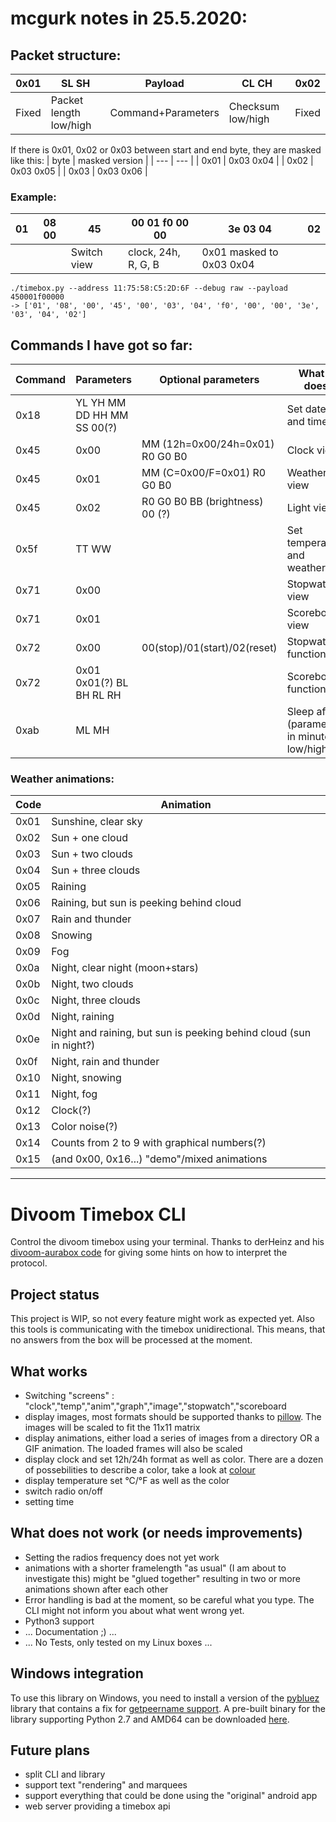 # mcgurk notes in 25.5.2020:

## Packet structure:
0x01 | SL SH | Payload | CL CH | 0x02
--- | --- | --- | --- | ---
Fixed | Packet length low/high | Command+Parameters | Checksum low/high | Fixed

If there is 0x01, 0x02 or 0x03 between start and end byte, they are masked like this:
| byte | masked version |
| --- | --- |
| 0x01 | 0x03 0x04 |
| 0x02 | 0x03 0x05 | 
| 0x03 | 0x03 0x06 |

### Example:
01 | 08 00 | 45 | 00 01 f0 00 00 | 3e 03 04 | 02
--- | --- | --- | --- | --- | ---
||| Switch view | clock, 24h, R, G, B | 0x01 masked to 0x03 0x04 ||

```
./timebox.py --address 11:75:58:C5:2D:6F --debug raw --payload 450001f00000
-> ['01', '08', '00', '45', '00', '03', '04', 'f0', '00', '00', '3e', '03', '04', '02']
```

## Commands I have got so far:
| Command | Parameters | Optional parameters | What it does | Example from real communication with Divoom Android App |
| --- | --- | --- | --- | --- |
| 0x18 | YL YH MM DD HH MM SS 00(?)| | Set date and time | 010b001814140518103a1000c20002 |
| 0x45 | 0x00 | MM (12h=0x00/24h=0x01) R0 G0 B0 | Clock view | 010900450003044b00ff0099030402 |
| 0x45 | 0x01 | MM (C=0x00/F=0x01) R0 G0 B0 | Weather view | 010900450304004b000304009b0002 |
| 0x45 | 0x02 | R0 G0 B0 BB (brightness) 00 (?) | Light view | 010900450305f030006400d4030402 |
| 0x5f | TT WW | | Set temperature and weather | 0105005f0703056d0002 |
| 0x71 | 0x00 | | Stopwatch view | 0104007100750002 |
| 0x71 | 0x01 | | Scoreboard view | 010400710304760002 |
| 0x72 | 0x00 | 00(stop)/01(start)/02(reset) | Stopwatch functions | 01050072000304780002 (start stopwatch) |
| 0x72 | 0x01 0x01(?) BL BH RL RH | | Scoreboard functions | 01090072030403040305000a00890002 (10-2, blue top, red under) |
| 0xab | ML MH | | Sleep after (parameter in minutes, low/high) | 010500ab1e00ce0002 (0xce = 30 minutes) |

### Weather animations:
| Code | Animation |
| --- | --- |
| 0x01 | Sunshine, clear sky |
| 0x02 | Sun + one cloud |
| 0x03 | Sun + two clouds |
| 0x04 | Sun + three clouds |
| 0x05 | Raining |
| 0x06 | Raining, but sun is peeking behind cloud |
| 0x07 | Rain and thunder |
| 0x08 | Snowing |
| 0x09 | Fog |
| 0x0a | Night, clear night (moon+stars) |
| 0x0b | Night, two clouds |
| 0x0c | Night, three clouds |
| 0x0d | Night, raining |
| 0x0e | Night and raining, but sun is peeking behind cloud (sun in night?) |
| 0x0f | Night, rain and thunder |
| 0x10 | Night, snowing |
| 0x11 | Night, fog |
| 0x12 | Clock(?) |
| 0x13 | Color noise(?)|
| 0x14 | Counts from 2 to 9 with graphical numbers(?) |
| 0x15 | (and 0x00, 0x16...) "demo"/mixed animations |

------------------------------------------------------------------------------------------------------

# Divoom Timebox CLI
Control the divoom timebox using your terminal.
Thanks to derHeinz and his [divoom-aurabox code](https://github.com/derHeinz/divoom-adapter) for giving some hints on how to interpret the protocol.

## Project status
This project is WIP, so not every feature might work as expected yet. Also this tools is communicating with the timebox unidirectional.
This means, that no answers from the box will be processed at the moment.

## What works
* Switching "screens" :  "clock","temp","anim","graph","image","stopwatch","scoreboard
* display images, most formats should be supported thanks to [pillow](https://github.com/python-pillow/Pillow). The images will be scaled to fit the 11x11 matrix
* display animations, either load a series of images from a directory OR a GIF animation. The loaded frames will also be scaled
* display clock and set 12h/24h format as well as color. There are a dozen of possebilities to describe a color, take a look at [colour](https://github.com/vaab/colour)
* display temperature set °C/°F as well as the color
* switch radio on/off
* setting time

## What does not work (or needs improvements)
* Setting the radios frequency does not yet work
* animations with a shorter framelength "as usual" (I am about to investigate this) might be "glued together" resulting in two or more animations shown after each other
* Error handling is bad at the moment, so be careful what you type. The CLI might not inform you about what went wrong yet.
* Python3 support
* ... Documentation ;) ...
* ... No Tests, only tested on my Linux boxes ...

## Windows integration
To use this library on Windows, you need to install a version of the [pybluez](https://github.com/pybluez/pybluez)
library that contains a fix for [getpeername support](https://github.com/pybluez/pybluez/pull/201).
A pre-built binary for the library supporting Python 2.7 and AMD64 can be downloaded [here](https://1drv.ms/u/s!AtLn8ELpA_G9frRzQuMKJ1QixKw).

## Future plans
* split CLI and library
* support text "rendering" and marquees
* support everything that could be done using the "original" android app
* web server providing a timebox api
